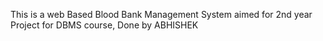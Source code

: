 This is a web Based Blood Bank Management System aimed for 2nd year Project for DBMS course, Done by ABHISHEK